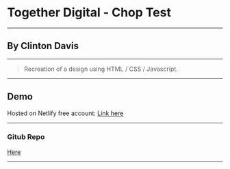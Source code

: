 # Together Digital - Chop Test

---

## By Clinton Davis

---

> Recreation of a design using HTML / CSS / Javascript.

---

## Demo

Hosted on Netlify free account: [Link here](https://practical-shockley-cc43a2.netlify.app)

---

### Gitub Repo

[Here](https://github.com/Clinton-Davis/Chop_Test)

---
